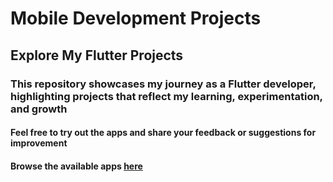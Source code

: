 # Mobile Development Projects

## Explore My Flutter Projects

### This repository showcases my journey as a Flutter developer, highlighting projects that reflect my learning, experimentation, and growth

#### Feel free to try out the apps and share your feedback or suggestions for improvement

#### Browse the available apps [here][def]

[def]: https://github.com/khattabx/App-Dev-Repos/releases/tag/1.0.0
